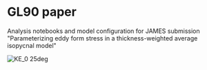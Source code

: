 # GL90 paper
Analysis notebooks and model configuration for JAMES submission "Parameterizing eddy form stress in a thickness-weighted average isopycnal model"

![KE_0 25deg](https://user-images.githubusercontent.com/23617395/197840580-9500243a-d19e-47bd-bf8a-6b3d839e3b86.png)
